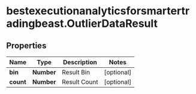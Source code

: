 # bestexecutionanalyticsforsmartertradingbeast.OutlierDataResult

## Properties

Name | Type | Description | Notes
------------ | ------------- | ------------- | -------------
**bin** | **Number** | Result Bin | [optional] 
**count** | **Number** | Result Count | [optional] 


